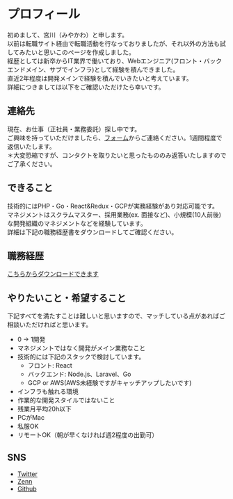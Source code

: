 # プロフィール
初めまして、宮川（みやかわ）と申します。  
以前は転職サイト経由で転職活動を行なっておりましたが、それ以外の方法も試してみたいと思いこのページを作成しました。  
経歴としては新卒からIT業界で働いており、Webエンジニア(フロント・バックエンドメイン、サブでインフラ)として経験を積んできました。  
直近2年程度は開発メインで経験を積んでいきたいと考えています。  
詳細につきましては以下をご確認いただけたら幸いです。

## 連絡先
現在、お仕事（正社員・業務委託）探し中です。  
ご興味を持っていただけましたら、[フォーム](https://forms.gle/zEFgM4gWsBVuo39m8)からご連絡ください。1週間程度で返信いたします。  
＊大変恐縮ですが、コンタクトを取りたいと思ったもののみ返答いたしますのでご了承ください。

## できること
技術的にはPHP・Go・React&Redux・GCPが実務経験があり対応可能です。  
マネジメントはスクラムマスター、採用業務(ex. 面接など)、小規模(10人前後)な開発組織のマネジメントなどを経験しています。  
詳細は下記の職務経歴書をダウンロードしてご確認ください。

## 職務経歴
[こちらからダウンロードできます](./assets/engineer_shokumukeirekisho.pdf)

## やりたいこと・希望すること
下記すべてを満たすことは難しいと思いますので、マッチしている点があればご相談いただければと思います。
- 0 -> 1開発
- マネジメントではなく開発がメイン業務なこと
- 技術的には下記のスタックで検討しています。
  - フロント: React
  - バックエンド: Node.js、Laravel、Go
  - GCP or AWS(AWS未経験ですがキャッチアップしたいです)
- インフラも触れる環境
- 作業的な開発スタイルではないこと
- 残業月平均20h以下
- PCがMac
- 私服OK
- リモートOK（朝が早くなければ週2程度の出勤可）

## SNS
- [Twitter](https://twitter.com/yutooo_m)
- [Zenn](https://zenn.dev/yuto_m)
- [Github](https://github.com/yuto-m)